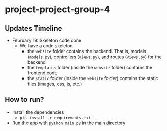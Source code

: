 # project-project-group-4

## Updates Timeline

- February 19: Skeleton code done
    - We have a code skeleton
        - the `website` folder contains the backend. That is, models (`models.py`), controllers (`views.py`), and routes (`views.py`) for the backend
        - the `templates` folder (inside the `website` folder) contains the frontend code
        - the `static` folder (inside the `website` folder) contains the static files (images, css, js, etc.)

## How to run?

- Install the dependencies
    - `pip install -r requirements.txt`
- Run the app with `python main.py` in the main directory

